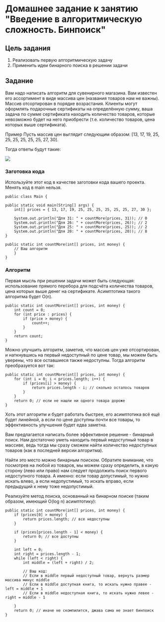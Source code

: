 # Домашнее задание к занятию "Введение в алгоритмическую сложность. Бинпоиск"
## Цель задания
1. Реализовать первую алгоритмическую задачу
2. Применить идеи бинарного поиска в решении задачи

## Задание 
Вам надо написать алгоритм для сувенирного магазина. Вам известен его ассортимент в виде массива цен (названия товаров нам не важны). Массив отсортирован в порядке возрастания. Клиенты могут оформлять подарочные сертификаты на определённую сумму, ваша задача по сумме сертификата находить количество товаров, которые невозможно будет на него приобрести (т.е. количество товаров, цена которых выше сертификата).

Пример
Пусть массив цен выглядит следующим образом: [13, 17, 19, 25, 25, 25, 25, 25, 25, 27, 30].

Тогда ответы будут такие:

![](https://ic.wampi.ru/2023/04/25/tableTask.png)
### Заготовка кода
Используйте этот код в качестве заготовки кода вашего проекта. 
Менять код в main нельзя.

    public class Main {

    public static void main(String[] args) {
        int[] prices = { 13, 17, 19, 25, 25, 25, 25, 25, 25, 27, 30 };

        System.out.println("Для 31: " + countMore(prices, 31)); // 0
        System.out.println("Для 26: " + countMore(prices, 26)); // 2
        System.out.println("Для 25: " + countMore(prices, 25)); // 2
        System.out.println("Для 20: " + countMore(prices, 20)); // 8
    }

    public static int countMore(int[] prices, int money) {
        // Ваш алгоритм
        }
    }
### Алгоритм
Первая мысль при решении задачи может быть следующая: использование прямого перебора для подсчёта количества товаров, цена которых выше денег на сертификате. Асимптотика такого алгоритма будет O(n).

    public static int countMore(int[] prices, int money) {
        int count = 0;
        for (int price : prices) {
            if (price > money) {
                count++;
            }
        }
        return count;
    }
Можно улучшить алгоритм, заметив, что массив цен уже отсортирован, и наткнувшись на первый недоступный по цене товар, мы можем быть уверены, что все оставшиеся также недоступны. Тогда алгоритм преобразуется вот так:

    public static int countMore(int[] prices, int money) {
        for (int i = 0; i < prices.length; i++) {
            if (prices[i] > money) {
                return prices.length - i; // сколько осталось товаров
            }
        }
        return 0; // если не нашли ни одного товара дороже
    }
Хоть этот алгоритм и будет работать быстрее, его асимптотика всё ещё будет линейной, а если по цене доступны почти все товары, то эффективность улучшения будет едва заметна.

Вам предлагается написать более эффективное решение - бинарный поиск. Нам достаточно уметь находить первый недоступный товар в массиве, ведь тогда мы сразу сможем найти количество недоступных товаров (как в последней версии алгоритма).

Найти это место можно бинарным поиском. Обратите внимание, что посмотрев на любой из товаров, мы можем сразу определить, в какую сторону (лево или право) нам следует продолжить поиск первого недоступного товара. А именно: если товар допустимый, то нужно искать влево, а если недопустимый, то искать вправо, если предыдущий к нему тоже недопустимый.

Реализуйте метод поиска, основанный на бинарном поиске (таким образом, имеющий O(log n) асимптотику):

    public static int countMore(int[] prices, int money) {
        if (prices[0] > money) {
            return prices.length; // все недоступны
        }

        if (prices[prices.length - 1] < money) {
            return 0; // все доступны
        }

        int left = 0;
        int right = prices.length - 1;
        while (left < right) {
            int middle = (left + right) / 2;
            
            // Ваш код:
            // Если в middle первый недоступный товар, вернуть размер массива минус middle
            // Если в middle доступная книга, то искать нужно правее - left = middle + 1
            // Если в middle недоступная книга, то искать нужно левее - right = middle - 1
            
        }
        return 0; // иначе не скомпилится, джава сама не знает бинпоиск
    }